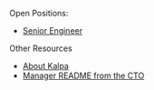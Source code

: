Open Positions:
- [Senior Engineer](https://github.com/Kalpa-com/kalpa-recruiting/blob/main/Senior%20Engineer.md)

Other Resources
- [About Kalpa](https://github.com/Kalpa-com/kalpa-recruiting/blob/main/About%20Kalpa.md)
- [Manager README from the CTO](https://github.com/polidoro)
